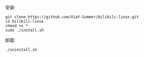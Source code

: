 安装:
````
git clone https://github.com/XiaY-Summer/bilibili-linux.git
cd bilibili-linux
chmod +x *
sudo ./install.sh
````
卸载:
````
./uninstall.sh
````
